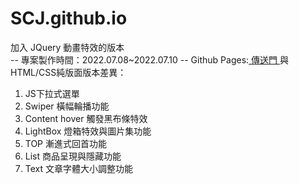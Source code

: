 # SCJ.github.io
加入 JQuery 動畫特效的版本 <br/>
-- 專案製作時間：2022.07.08~2022.07.10 --
Github Pages:<a href="https://sc1314520.github.io/SCJ.github.io/"> 傳送門 </a>
與HTML/CSS純版面版本差異：<br/>
1. JS下拉式選單 <br/>
2. Swiper 橫幅輪播功能 <br/>
3. Content hover 觸發黑布條特效 <br/>
4. LightBox 燈箱特效與圖片集功能 <br/>
5. TOP 漸進式回首功能 <br/>
6. List 商品呈現與隱藏功能 <br/>
7. Text 文章字體大小調整功能 <br/>

